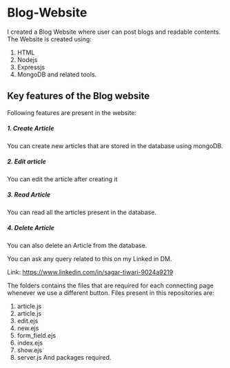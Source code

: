 # Blog-Website
I created a Blog Website where user can post blogs and readable contents.
The Website is created using:
1. HTML
2. Nodejs
3. Expressjs
4. MongoDB
and related tools.
## Key features of the Blog website
Following features are present in the website:
##### 1. Create Article
You can create new articles that are stored in the database using mongoDB.
##### 2. Edit article
You can edit the article after creating it
##### 3. Read Article
You can read all the articles present in the database.
##### 4. Delete Article
You can also delete an Article from the database.

You can ask any query related to this on my Linked in DM.


Link: https://www.linkedin.com/in/sagar-tiwari-9024a9219

The folders contains the files that are required for each connecting page whenever we use a different button.
Files present in this repositories are:
1. article.js
2. article.js
3. edit.ejs
4. new.ejs
5. form_field.ejs
6. index.ejs
7. show.ejs
8. server.js
   And packages required.

